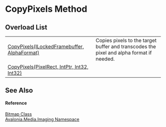 # CopyPixels Method


## Overload List
<table>
<tr>
<td><a href="M_Avalonia_Media_Imaging_Bitmap_CopyPixels_1">CopyPixels(ILockedFramebuffer, AlphaFormat)</a></td>
<td>Copies pixels to the target buffer and transcodes the pixel and alpha format if needed.</td>
</tr>
<tr>
<td><a href="M_Avalonia_Media_Imaging_Bitmap_CopyPixels">CopyPixels(PixelRect, IntPtr, Int32, Int32)</a></td>
<td> </td>
</tr>
</table>

## See Also


#### Reference
<a href="T_Avalonia_Media_Imaging_Bitmap">Bitmap Class</a>  
<a href="N_Avalonia_Media_Imaging">Avalonia.Media.Imaging Namespace</a>  

